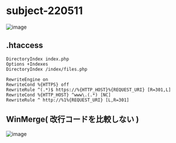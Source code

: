 # subject-220511

![image](https://user-images.githubusercontent.com/1501327/167747277-ce78786f-1588-4a91-b9c1-7fa1fca7acaa.png)

## .htaccess
```
DirectoryIndex index.php
Options +Indexes
DirectoryIndex /index/files.php

RewriteEngine on
RewriteCond %{HTTPS} off
RewriteRule ^(.*)$ https://%{HTTP_HOST}%{REQUEST_URI} [R=301,L]
RewriteCond %{HTTP_HOST} ^www\.(.*) [NC]
RewriteRule ^ http://%1%{REQUEST_URI} [L,R=301]
```

## WinMerge( 改行コードを比較しない ) 
![image](https://user-images.githubusercontent.com/1501327/167749597-1aaab791-0239-4c59-a2a9-e3f32e76e981.png)
